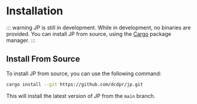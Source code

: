 # Installation

::: warning
JP is still in development. While in development, no binaries are provided. You
can install JP from source, using the [Cargo] package manager.
:::

## Install From Source

To install JP from source, you can use the following command:

```sh
cargo install --git https://github.com/dcdpr/jp.git
```

This will install the latest version of JP from the `main` branch.

[Cargo]: https://doc.rust-lang.org/cargo/
